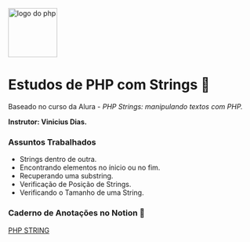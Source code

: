 <img src="https://www.php.net/images/logos/new-php-logo.svg" alt="logo do php" width="100px">

# **Estudos de PHP com Strings** 🐘

Baseado no curso da Alura - _PHP Strings: manipulando textos com PHP._

**Instrutor: Vinicius Dias.**

### Assuntos Trabalhados
- Strings dentro de outra.
- Encontrando elementos no ínicio ou no fim.
- Recuperando uma substring.
- Verificação de Posição de Strings.
- Verificando o Tamanho de uma String.

### Caderno de Anotações no Notion 🐘
[PHP STRING](https://extreme-octopus-ecb.notion.site/PHP-Strings-80034467c10845a9b782ef084695e5a7)
